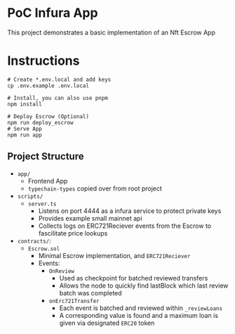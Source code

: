 # PoC Infura App

This project demonstrates a basic implementation of an Nft Escrow App

# Instructions

```shell
# Create *.env.local and add keys
cp .env.example .env.local

# Install, you can also use pnpm
npm install

# Deploy Escrow (Optional)
npm run deploy_escrow
# Serve App
npm run app
```

## Project Structure

- `app/`
  - Frontend App
  - `typechain-types` copied over from root project
- `scripts/`
  - `server.ts`
    - Listens on port 4444 as a infura service to protect private keys
    - Provides example small mainnet api
    - Collects logs on ERC721Reciever events from the Escrow to fascilitate
      price lookups
- `contracts/`:
   - `Escrow.sol`
      - Minimal Escrow implementation, and `ERC721Reciever`
      - Events:
        -  `OnReview`
            - Used as checkpoint for batched reviewed transfers
            - Allows the node to quickly find lastBlock which last review batch was completed 
        - `onErc721Transfer`
          - Each event is batched and reviewed within `_reviewLoans`
          - A corresponding value is found and a maximum loan is given via designated `ERC20` token
        

